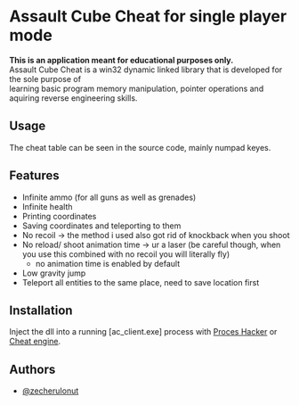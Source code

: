 # Assault Cube Cheat for single player mode
**This is an application meant for educational purposes only.**<br/>
Assault Cube Cheat is a win32 dynamic linked library that is developed for the sole purpose of<br/>
learning basic program memory manipulation, pointer operations and aquiring reverse engineering skills.


## Usage

The cheat table can be seen in the source code, mainly numpad keyes.

## Features

- Infinite ammo (for all guns as well as grenades)
- Infinite health
- Printing coordinates
- Saving coordinates and teleporting to them
- No recoil -> the method i used also got rid of knockback when you shoot
- No reload/ shoot animation time -> ur a laser (be careful though, when you use this combined with no recoil you will literally fly)
	* no animation time is enabled by default
- Low gravity jump
 - Teleport all entities to the same place, need to save location first


## Installation

Inject the dll into a running [ac_client.exe] process with [Proces Hacker]("https://processhacker.sourceforge.io/) or [Cheat engine](https://www.cheatengine.org/).


    
## Authors

- [@zecheruIonut](https://github.com/zecheruIonut)

